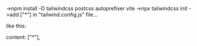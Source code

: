 ->npm install -D tailwindcss postcss autoprefixer vite
->npx tailwindcss init
->add ["*"] in "tailwind.config.js" file...

like this:

content: ["*"],